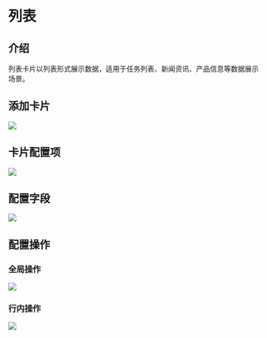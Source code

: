 # 列表

## 介绍

列表卡片以列表形式展示数据，适用于任务列表、新闻资讯、产品信息等数据展示场景。

## 添加卡片

![](/blocks/list-add.png)

## 卡片配置项

![](/blocks/list-setting.png)

## 配置字段

![](/blocks/list-field.png)

## 配置操作

### 全局操作

![](/blocks/list-action.png)

### 行内操作

![](/blocks/list-action-row.png)
